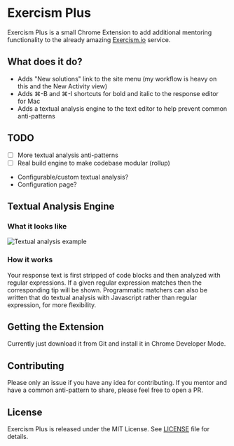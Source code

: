 # Exercism Plus

Exercism Plus is a small Chrome Extension to add additional mentoring functionality to the
already amazing [Exercism.io](https://exercism.io/) service.

## What does it do?

- Adds "New solutions" link to the site menu (my workflow is heavy on this and the New Activity view)
- Adds &#8984;-B and &#8984;-I shortcuts for bold and italic to the response editor for Mac
- Adds a textual analysis engine to the text editor to help prevent common anti-patterns

## TODO

- [ ] More textual analysis anti-patterns
- [ ] Real build engine to make codebase modular (rollup)
- Configurable/custom textual analysis?
- Configuration page?

## Textual Analysis Engine

### What it looks like

![Textual analysis example](https://raw.githubusercontent.com/yyyc514/exercism_plus/master/sample/snap.png)

### How it works

Your response text is first stripped of code blocks and then analyzed with regular
expressions. If a given regular expression matches then the corresponding tip
will be shown. Programmatic matchers can also be written that do textual analysis with
Javascript rather than regular expression, for more flexibility.

## Getting the Extension

Currently just download it from Git and install it in Chrome Developer Mode.

## Contributing

Please only an issue if you have any idea for contributing.  If you mentor and have a common
anti-pattern to share, please feel free to open a PR.

## License

Exercism Plus is released under the MIT License. See [LICENSE](https://github.com/yyyc514/exercism_plus/blob/master/LICENSE) file for details.